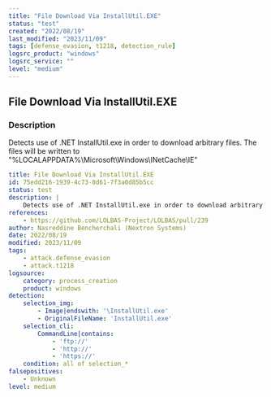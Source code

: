 ```yaml
---
title: "File Download Via InstallUtil.EXE"
status: "test"
created: "2022/08/19"
last_modified: "2023/11/09"
tags: [defense_evasion, t1218, detection_rule]
logsrc_product: "windows"
logsrc_service: ""
level: "medium"
---
```


## File Download Via InstallUtil.EXE

### Description

Detects use of .NET InstallUtil.exe in order to download arbitrary files. The files will be written to "%LOCALAPPDATA%\Microsoft\Windows\INetCache\IE\"


```yml
title: File Download Via InstallUtil.EXE
id: 75edd216-1939-4c73-8d61-7f3a0d85b5cc
status: test
description: |
    Detects use of .NET InstallUtil.exe in order to download arbitrary files. The files will be written to "%LOCALAPPDATA%\Microsoft\Windows\INetCache\IE\"
references:
    - https://github.com/LOLBAS-Project/LOLBAS/pull/239
author: Nasreddine Bencherchali (Nextron Systems)
date: 2022/08/19
modified: 2023/11/09
tags:
    - attack.defense_evasion
    - attack.t1218
logsource:
    category: process_creation
    product: windows
detection:
    selection_img:
        - Image|endswith: '\InstallUtil.exe'
        - OriginalFileName: 'InstallUtil.exe'
    selection_cli:
        CommandLine|contains:
            - 'ftp://'
            - 'http://'
            - 'https://'
    condition: all of selection_*
falsepositives:
    - Unknown
level: medium

```
